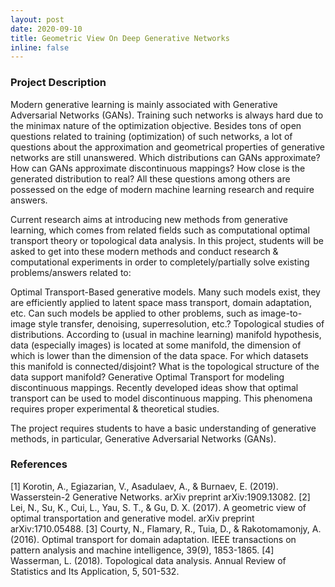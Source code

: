 ```yaml
---
layout: post
date: 2020-09-10
title: Geometric View On Deep Generative Networks
inline: false
---
```


### Project Description
Modern generative learning is mainly associated with Generative Adversarial Networks (GANs). Training such networks is always hard due to the minimax nature of the optimization objective. Besides tons of open questions related to training (optimization) of such networks, a lot of questions about the approximation and geometrical properties of generative networks are still unanswered. Which distributions can GANs approximate? How can GANs approximate discontinuous mappings? How close is the generated distribution to real? All these questions among others are possessed on the edge of modern machine learning research and require answers.

Current research aims at introducing new methods from generative learning, which comes from related fields such as computational optimal transport theory or topological data analysis. In this project, students will be asked to get into these modern methods and conduct research & computational experiments in order to completely/partially solve existing problems/answers related to:

Optimal Transport-Based generative models. Many such models exist, they are efficiently applied to latent space mass transport, domain adaptation, etc. Can such models be applied to other problems, such as image-to-image style transfer, denoising, superresolution, etc.?
Topological studies of distributions. According to (usual in machine learning) manifold hypothesis, data (especially images) is located at some manifold, the dimension of which is lower than the dimension of the data space. For which datasets this manifold is connected/disjoint? What is the topological structure of the data support manifold?
Generative Optimal Transport for modeling discontinuous mappings. Recently developed ideas show that optimal transport can be used to model discontinuous mapping. This phenomena requires proper experimental & theoretical studies.

The project requires students to have a basic understanding of generative methods, in particular, Generative Adversarial Networks (GANs).

### References
[1] Korotin, A., Egiazarian, V., Asadulaev, A., & Burnaev, E. (2019). Wasserstein-2 Generative Networks. arXiv preprint arXiv:1909.13082.
[2] Lei, N., Su, K., Cui, L., Yau, S. T., & Gu, D. X. (2017). A geometric view of optimal transportation and generative model. arXiv preprint arXiv:1710.05488.
[3] Courty, N., Flamary, R., Tuia, D., & Rakotomamonjy, A. (2016). Optimal transport for domain adaptation. IEEE transactions on pattern analysis and machine intelligence, 39(9), 1853-1865.
[4] Wasserman, L. (2018). Topological data analysis. Annual Review of Statistics and Its Application, 5, 501-532.